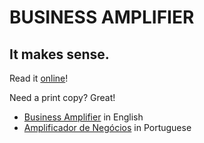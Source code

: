 # BUSINESS AMPLIFIER
## It makes sense.

Read it [online](/BUSINESS%20AMPLIFIER.pdf)!

Need a print copy? Great!

- [Business Amplifier](https://www.amazon.com/Business-Amplifier-M-Sc-Motta-Lopes/dp/B083XGK14Q) in English
- [Amplificador de Negócios](https://www.amazon.com/M-Sc-Jose-Motta-Lopes/dp/8592301009) in Portuguese




